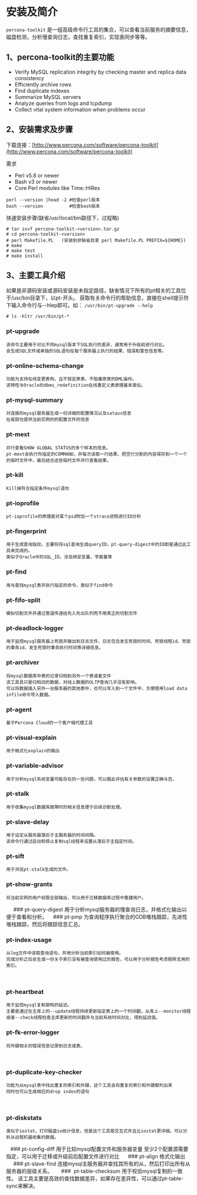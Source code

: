 # 安装及简介

`percona-toolkit` 是一组高级命令行工具的集合，可以查看当前服务的摘要信息，磁盘检测，分析慢查询日志，查找重复索引，实现表同步等等。

## 1、percona-toolkit的主要功能

- Verify MySQL replication integrity by checking master and replica data consistency
- Efficiently archive rows
- Find duplicate indexes
- Summarize MySQL servers
- Analyze queries from logs and tcpdump
- Collect vital system information when problems occur

## 2、安装需求及步骤

下载连接：[http://www.percona.com/software/percona-toolkit](http://www.percona.com/software/percona-toolkit)

需求
- Perl v5.8 or newer
- Bash v3 or newer
- Core Perl modules like Time::HiRes
```
perl --version |head -2 #检查perl版本
bash --version          #检查bash版本
```

快速安装步骤(缺省/usr/local/bin路径下，过程略)

```angular2
# tar zxvf percona-toolkit-<version>.tar.gz
# cd percona-toolkit-<version>
# perl Makefile.PL   (安装到非缺省目录 perl Makefile.PL PREFIX=${HOME})
# make
# make test
# make install
```

## 3、主要工具介绍

如果是非源码安装或源码安装是未指定路径，缺省情况下所有的pt相关的工具位于/usr/bin目录下，以pt-开头。
获取有关命令行的帮助信息，直接在shell提示符下输入命令行与--hlep即可。如： `/usr/bin/pt-upgrade --help`

`# ls -hltr /usr/bin/pt-*`

### pt-upgrade 

    该命令主要用于对比不同mysql版本下SQL执行的差异，通常用于升级前进行对比。
    会生成SQL文件或单独的SQL语句在每个服务器上执行的结果、错误和警告信息等。 

### pt-online-schema-change

    功能为支持在线变更表构，且不锁定原表，不阻塞原表的DML操作。
    该特性与Oracle的dbms_redefinition在线重定义表原理基本类似。

### pt-mysql-summary
    
    对连接的mysql服务器生成一份详细的配置情况以及sataus信息
    在尾部也提供当前实例的的配置文件的信息
    
### pt-mext
    
    并行查看SHOW GLOBAL STATUS的多个样本的信息。
    pt-mext会执行你指定的COMMAND，并每次读取一行结果，把空行分割的内容保存到一个一个的临时文件中，最后结合这些临时文件并行查看结果。

### pt-kill
    
    Kill掉符合指定条件mysql语句
    
### pt-ioprofile

    pt-ioprofile的原理是对某个pid附加一个strace进程进行IO分析
    
### pt-fingerprint
    
    用于生成查询指纹。主要将将sql查询生成queryID，pt-query-digest中的ID即是通过此工具来完成的。
    类似于Oracle中的SQL_ID，涉及绑定变量，字面量等

### pt-find

    用与查找mysql表并执行指定的命令，类似于find命令
    
### pt-fifo-split

    模拟切割文件并通过管道传递给先入先出队列而不用真正的切割文件
    
### pt-deadlock-logger

    用于监控mysql服务器上死锁并输出到日志文件，日志包含发生死锁的时间、死锁线程id、死锁的事务id、发生死锁时事务执行时间等详细信息。
    
### pt-archiver
    
    将mysql数据库中表的记录归档到另外一个表或者文件
    该工具具只是归档旧的数据，对线上数据的OLTP查询几乎没有影响。
    可以将数据插入另外一台服务器的其他表中，也可以写入到一个文件中，方便使用load data infile命令导入数据。

### pt-agent

    基于Percona Cloud的一个客户端代理工具
    
### pt-visual-explain

    用于格式化explain的输出
    
### pt-variable-advisor
    
    用于分析mysql系统变量可能存在的一些问题，可以据此评估有关参数的设置正确与否。

### pt-stalk

    用于收集mysql数据库故障时的相关信息便于后续诊断处理。
    
### pt-slave-delay

    用于设定从服务器落后于主服务器的时间间隔。
    该命令行通过启动和停止复制sql线程来设置从落后于主指定时间。
    
### pt-sift

    用于浏览pt-stalk生成的文件。
    
### pt-show-grants
    将当前实例的用户权限全部输出，可以用于迁移数据库过程中重建用户。
    
### pt-query-digest
    用于分析mysql服务器的慢查询日志，并格式化输出以便于查看和分析。
  
### pt-pmp
    为查询程序执行聚合的GDB堆栈跟踪，先进性堆栈跟踪，然后将跟踪信息汇总。 
    
### pt-index-usage
    从log文件中读取查询语句，并用分析当前索引如何被使用。
    完成分析之后会生成一份关于索引没有被查询使用过的报告，可以用于分析报告考虑剔除无用的索引。
    
### pt-heartbeat
    用于监控mysql复制架构的延迟。
    主要是通过在主库上的--update线程持续更新指定表上的一个时间戳，从库上--monitor线程或者--check线程检查主库更新的时间戳并与当前系统时间对比，得到延迟值。

### pt-fk-error-logger
    将外键相关的错误信息记录到日志或表。
  
### pt-duplicate-key-checker 
    功能为从mysql表中找出重复的索引和外键，这个工具会将重复的索引和外键都列出来
    同时也可以生成相应的drop index的语句
     
### pt-diskstats
    类似于iostat，打印磁盘io统计信息，但是这个工具是交互式并且比iostat更详细。可以分析从远程机器收集的数据。
  
### pt-config-diff
    用于比较mysql配置文件和服务器变量
    至少2个配置源需要指定，可以用于迁移或升级前后配置文件进行对比
    
### pt-align
    格式化输出
    
### pt-slave-find
    连接mysql主服务器并查找其所有的从，然后打印出所有从服务器的层级关系。
    
###  pt-table-checksum
    用于校验mysql复制的一致性。
    该工具主要是高效的查找数据差异，如果存在差异性，可以通过pt-table-sync来解决。

    
    
    
    
    
    
    
    




